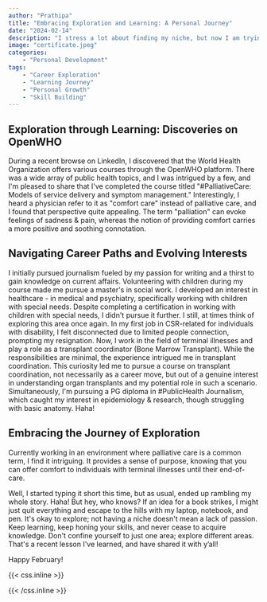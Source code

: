 ```yaml
---
author: "Prathipa"
title: "Embracing Exploration and Learning: A Personal Journey"
date: "2024-02-14"
description: "I stress a lot about finding my niche, but now I am trying to let go of that pressure. While I remain ambitious about achieving my career goals, instead of fixating on a specific niche, I'm trying to engage in various areas, enjoying the process of building skills & knowledge, while I figure out exactly what I want to pursue in the long run."
image: "certificate.jpeg"
categories:
    - "Personal Development"
tags:
    - "Career Exploration"
    - "Learning Journey"
    - "Personal Growth"
    - "Skill Building"
---
```


## Exploration through Learning: Discoveries on OpenWHO

During a recent browse on LinkedIn, I discovered that the World Health Organization offers various courses through the OpenWHO platform. There was a wide array of public health topics, and I was intrigued by a few, and I'm pleased to share that I've completed the course titled "#PalliativeCare: Models of service delivery and symptom management." Interestingly, I heard a physician refer to it as "comfort care" instead of palliative care, and I found that perspective quite appealing. The term "palliation" can evoke feelings of sadness & pain, whereas the notion of providing comfort carries a more positive and soothing connotation.

## Navigating Career Paths and Evolving Interests

I initially pursued journalism fueled by my passion for writing and a thirst to gain knowledge on current affairs. Volunteering with children during my course made me pursue a master's in social work. I developed an interest in healthcare - in medical and psychiatry, specifically working with children with special needs. Despite completing a certification in working with children with special needs, I didn't pursue it further. I still, at times think of exploring this area once again. In my first job in CSR-related for individuals with disability, I felt disconnected due to limited people connection, prompting my resignation. Now, I work in the field of terminal illnesses and play a role as a transplant coordinator (Bone Marrow Transplant). While the responsibilities are minimal, the experience intrigued me in transplant coordination. This curiosity led me to pursue a course on transplant coordination, not necessarily as a career move, but out of a genuine interest in understanding organ transplants and my potential role in such a scenario. Simultaneously, I'm pursuing a PG diploma in #PublicHealth Journalism, which caught my interest in epidemiology & research, though struggling with basic anatomy. Haha!

## Embracing the Journey of Exploration

Currently working in an environment where palliative care is a common term, I find it intriguing. It provides a sense of purpose, knowing that you can offer comfort to individuals with terminal illnesses until their end-of-care.

Well, I started typing it short this time, but as usual, ended up rambling my whole story. Haha! But hey, who knows? If an idea for a book strikes, I might just quit everything and escape to the hills with my laptop, notebook, and pen. It's okay to explore; not having a niche doesn't mean a lack of passion. Keep learning, keep honing your skills, and never cease to acquire knowledge. Don't confine yourself to just one area; explore different areas. That's a recent lesson I've learned, and have shared it with y’all!

Happy February!

{{< css.inline >}}
<style>
.canon { background: white; width: 100%; height: auto; }
</style>
{{< /css.inline >}}

